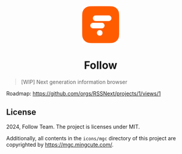 <p align="center">
<img src="https://raw.githubusercontent.com/RSSNext/Follow/main/src/renderer/public/icon.svg" alt="RSSHub" width="100">
</p>
<h1 align="center">Follow</h1>

> [WIP] Next generation information browser

Roadmap: https://github.com/orgs/RSSNext/projects/1/views/1

## License

2024, Follow Team. The project is licenses under MIT.

Additionally, all contents in the `icons/mgc` directory of this project are copyrighted by https://mgc.mingcute.com/.